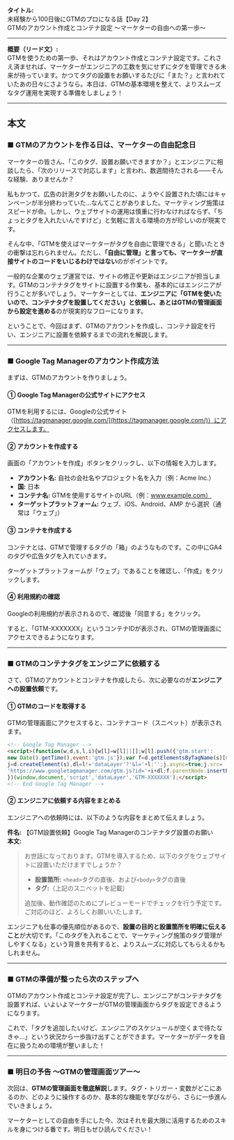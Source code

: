 **タイトル:**  
未経験から100日後にGTMのプロになる話【Day 2】  
GTMのアカウント作成とコンテナ設定 〜マーケターの自由への第一歩〜

---

**概要（リード文）:**  
GTMを使うための第一歩、それはアカウント作成とコンテナ設定です。これさえ済ませれば、マーケターがエンジニアの工数を気にせずにタグを管理できる未来が待っています。かつてタグの設置をお願いするたびに「また？」と言われていたあの日々にさようなら。本日は、GTMの基本環境を整えて、よりスムーズなタグ運用を実現する準備をしましょう！

---

## 本文

### ■ GTMのアカウントを作る日は、マーケターの自由記念日

マーケターの皆さん、「このタグ、設置お願いできますか？」とエンジニアに相談したら、「次のリリースで対応します」と言われ、数週間待たされる――そんな経験、ありませんか？

私もかつて、広告の計測タグをお願いしたのに、ようやく設置された頃にはキャンペーンが半分終わっていた…なんてことがありました。マーケティング施策はスピードが命。しかし、ウェブサイトの運用は慎重に行わなければならず、「ちょっとタグを入れたいんですけど」と気軽に言える環境の方が珍しいのが現実です。

そんな中、「GTMを使えばマーケターがタグを自由に管理できる」と聞いたときの衝撃は忘れられません。ただし、**「自由に管理」と言っても、マーケターが直接サイトのコードをいじるわけではない**のがポイントです。

一般的な企業のウェブ運営では、サイトの修正や更新はエンジニアが担当します。GTMのコンテナタグをサイトに設置する作業も、基本的にはエンジニアが行うことが多いでしょう。マーケターとしては、**エンジニアに「GTMを使いたいので、コンテナタグを設置してください」と依頼し、あとはGTMの管理画面から設定を進める**のが現実的なフローになります。

ということで、今回はまず、GTMのアカウントを作成し、コンテナ設定を行い、エンジニアに設置を依頼するまでの流れを解説します。

---

### ■ Google Tag Managerのアカウント作成方法

まずは、GTMのアカウントを作りましょう。

#### **① Google Tag Managerの公式サイトにアクセス**
GTMを利用するには、Googleの公式サイト（[https://tagmanager.google.com/](https://tagmanager.google.com/)）にアクセスします。

#### **② アカウントを作成する**
画面の「アカウントを作成」ボタンをクリックし、以下の情報を入力します。

- **アカウント名:** 自社の会社名やプロジェクト名を入力（例：Acme Inc.）
- **国:** 日本
- **コンテナ名:** GTMを使用するサイトのURL（例：www.example.com）
- **ターゲットプラットフォーム:** ウェブ、iOS、Android、AMP から選択（通常は「ウェブ」）

#### **③ コンテナを作成する**
コンテナとは、GTMで管理するタグの「箱」のようなものです。この中にGA4のタグや広告タグを入れていきます。

ターゲットプラットフォームが「ウェブ」であることを確認し、「作成」をクリックします。

#### **④ 利用規約の確認**
Googleの利用規約が表示されるので、確認後「同意する」をクリック。

すると、「GTM-XXXXXXX」というコンテナIDが表示され、GTMの管理画面にアクセスできるようになります。

---

### ■ GTMのコンテナタグをエンジニアに依頼する

さて、GTMのアカウントとコンテナを作成したら、次に必要なのが**エンジニアへの設置依頼**です。

#### **① GTMのコードを取得する**
GTMの管理画面にアクセスすると、コンテナコード（スニペット）が表示されます。

```html
<!-- Google Tag Manager -->
<script>(function(w,d,s,l,i){w[l]=w[l]||[];w[l].push({'gtm.start':
new Date().getTime(),event:'gtm.js'});var f=d.getElementsByTagName(s)[0],
j=d.createElement(s),dl=l!='dataLayer'?'&l='+l:'';j.async=true;j.src=
'https://www.googletagmanager.com/gtm.js?id='+i+dl;f.parentNode.insertBefore(j,f);
})(window,document,'script','dataLayer','GTM-XXXXXXX');</script>
<!-- End Google Tag Manager -->
```

#### **② エンジニアに依頼する内容をまとめる**
エンジニアへの依頼時には、以下のような内容をまとめて伝えましょう。

**件名:** 【GTM設置依頼】Google Tag Managerのコンテナタグ設置のお願い  
**本文:**
> お世話になっております。GTMを導入するため、以下のタグをウェブサイトに設置いただけますでしょうか？
>
> - **設置箇所:** `<head>`タグの直後、および`<body>`タグの直後
> - **タグ:**（上記のスニペットを記載）
>
> 追加後、動作確認のためにプレビューモードでチェックを行う予定です。
> ご対応のほど、よろしくお願いいたします。

エンジニアも仕事の優先順位があるので、**設置の目的と設置箇所を明確に伝えること**が大切です。「このタグを入れることで、マーケティング施策のタグ管理がしやすくなる」という背景を共有すると、よりスムーズに対応してもらえるかもしれません。

---

### ■ GTMの準備が整ったら次のステップへ

GTMのアカウント作成とコンテナ設定が完了し、エンジニアがコンテナタグを設置すれば、いよいよマーケターがGTMの管理画面からタグを設定できるようになります。

これで、「タグを追加したいけど、エンジニアのスケジュールが空くまで待たなきゃ…」という状況から一歩抜け出すことができます。マーケターがデータを自在に扱うための環境が整いました！

---

### ■ 明日の予告 〜GTMの管理画面ツアー〜

次回は、**GTMの管理画面を徹底解説**します。タグ・トリガー・変数がどこにあるのか、どのように操作するのか、基本的な機能を学びながら、さらに一歩進んでいきましょう。

マーケターとしての自由を手にした今、次はそれを最大限に活用するためのスキルを身につける番です。明日もぜひ読んでください！

